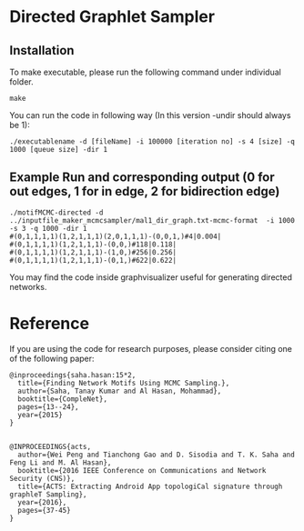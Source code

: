 # Directed Graphlet Sampler

## Installation
To make executable, please run the following command under individual folder.

```
make
```

You can run the code in following way (In this version -undir should always be 1): 

```
./executablename -d [fileName] -i 100000 [iteration no] -s 4 [size] -q 1000 [queue size] -dir 1 
```

## Example Run and corresponding output (0 for out edges, 1 for in edge, 2 for bidirection edge)

```
./motifMCMC-directed -d ../inputfile_maker_mcmcsampler/mal1_dir_graph.txt-mcmc-format  -i 1000 -s 3 -q 1000 -dir 1
#(0,1,1,1,1)(1,2,1,1,1)(2,0,1,1,1)-(0,0,1,)#4|0.004|
#(0,1,1,1,1)(1,2,1,1,1)-(0,0,)#118|0.118|
#(0,1,1,1,1)(1,2,1,1,1)-(1,0,)#256|0.256|
#(0,1,1,1,1)(1,2,1,1,1)-(0,1,)#622|0.622|

```
You may find the code inside graphvisualizer useful for generating directed networks. 




# Reference
If you are using the code for research purposes, please consider citing one of the following paper: 

```
@inproceedings{saha.hasan:15*2,
  title={Finding Network Motifs Using MCMC Sampling.},
  author={Saha, Tanay Kumar and Al Hasan, Mohammad},
  booktitle={CompleNet},
  pages={13--24},
  year={2015}
}


@INPROCEEDINGS{acts, 
  author={Wei Peng and Tianchong Gao and D. Sisodia and T. K. Saha and Feng Li and M. Al Hasan}, 
  booktitle={2016 IEEE Conference on Communications and Network Security (CNS)}, 
  title={ACTS: Extracting Android App topologiCal signature through graphleT Sampling}, 
  year={2016}, 
  pages={37-45}
}
  
```




